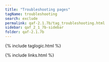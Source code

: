 ```yaml
---
title: "Troubleshooting pages"
tagName: troubleshooting
search: exclude
permalink: qaf-2.1.7b/tag_troubleshooting.html
sidebar: qaf_2_1_7b-sidebar
folder: qaf-2.1.7b
---
```

{% include taglogic.html %}

{% include links.html %}

